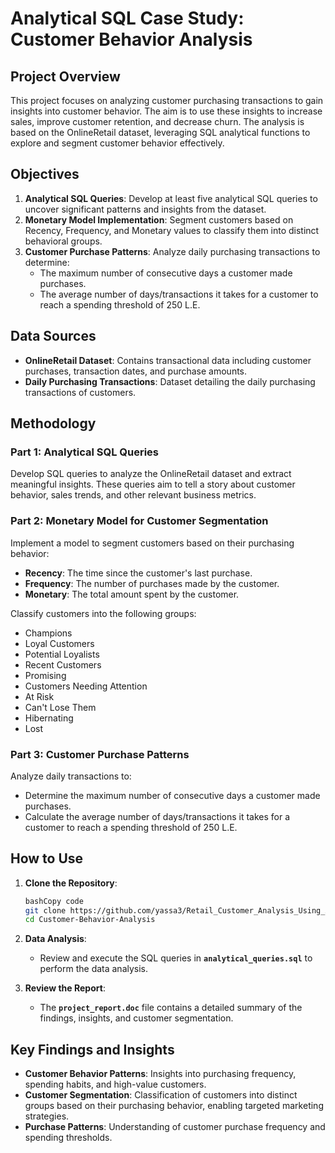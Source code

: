 # **Analytical SQL Case Study: Customer Behavior Analysis**

## **Project Overview**

This project focuses on analyzing customer purchasing transactions to gain insights into customer behavior. The aim is to use these insights to increase sales, improve customer retention, and decrease churn. The analysis is based on the OnlineRetail dataset, leveraging SQL analytical functions to explore and segment customer behavior effectively.

## **Objectives**

1. **Analytical SQL Queries**: Develop at least five analytical SQL queries to uncover significant patterns and insights from the dataset.
2. **Monetary Model Implementation**: Segment customers based on Recency, Frequency, and Monetary values to classify them into distinct behavioral groups.
3. **Customer Purchase Patterns**: Analyze daily purchasing transactions to determine:
    - The maximum number of consecutive days a customer made purchases.
    - The average number of days/transactions it takes for a customer to reach a spending threshold of 250 L.E.

## **Data Sources**

- **OnlineRetail Dataset**: Contains transactional data including customer purchases, transaction dates, and purchase amounts.
- **Daily Purchasing Transactions**: Dataset detailing the daily purchasing transactions of customers.

## **Methodology**

### **Part 1: Analytical SQL Queries**

Develop SQL queries to analyze the OnlineRetail dataset and extract meaningful insights. These queries aim to tell a story about customer behavior, sales trends, and other relevant business metrics.

### **Part 2: Monetary Model for Customer Segmentation**

Implement a model to segment customers based on their purchasing behavior:

- **Recency**: The time since the customer's last purchase.
- **Frequency**: The number of purchases made by the customer.
- **Monetary**: The total amount spent by the customer.

Classify customers into the following groups:

- Champions
- Loyal Customers
- Potential Loyalists
- Recent Customers
- Promising
- Customers Needing Attention
- At Risk
- Can't Lose Them
- Hibernating
- Lost

### **Part 3: Customer Purchase Patterns**

Analyze daily transactions to:

- Determine the maximum number of consecutive days a customer made purchases.
- Calculate the average number of days/transactions it takes for a customer to reach a spending threshold of 250 L.E.


## **How to Use**

1. **Clone the Repository**:
    
    ```bash
    bashCopy code
    git clone https://github.com/yassa3/Retail_Customer_Analysis_Using_Analytical_SQL.git
    cd Customer-Behavior-Analysis
    
    ```
    
2. **Data Analysis**:
    - Review and execute the SQL queries in **`analytical_queries.sql`** to perform the data analysis.
3. **Review the Report**:
    - The **`project_report.doc`** file contains a detailed summary of the findings, insights, and customer segmentation.

## **Key Findings and Insights**

- **Customer Behavior Patterns**: Insights into purchasing frequency, spending habits, and high-value customers.
- **Customer Segmentation**: Classification of customers into distinct groups based on their purchasing behavior, enabling targeted marketing strategies.
- **Purchase Patterns**: Understanding of customer purchase frequency and spending thresholds.
